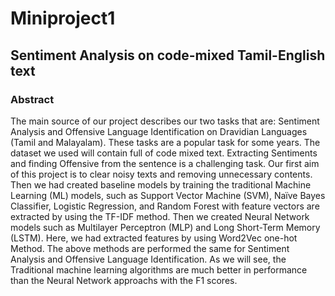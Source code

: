 # Miniproject1
## Sentiment Analysis on code-mixed Tamil-English text

### Abstract

The main source of our project describes our two tasks that are: Sentiment Analysis and Offensive Language Identification on Dravidian Languages (Tamil and Malayalam). These tasks are a popular task for some years. The dataset we used will contain full of code mixed text. Extracting Sentiments and finding Offensive from the sentence is a challenging task. Our first aim of this project is to clear noisy texts and removing unnecessary contents. Then we had created baseline models by training the traditional Machine Learning (ML) models, such as Support Vector Machine (SVM), Naïve Bayes Classifier, Logistic Regression, and Random Forest with feature vectors are extracted by using the TF-IDF method. Then we created Neural Network models such as Multilayer Perceptron (MLP) and Long Short-Term Memory (LSTM). Here, we had extracted features by using Word2Vec one-hot Method. The above methods are performed the same for Sentiment Analysis and Offensive Language Identification. As we will see, the Traditional machine learning algorithms are much better in performance than the Neural Network approachs with the F1 scores. 
